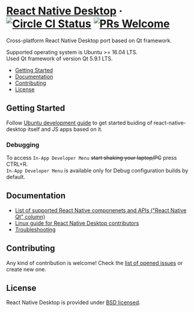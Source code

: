 # [React Native Desktop](https://github.com/status-im/react-native-desktop) &middot; [![Circle CI Status](https://circleci.com/gh/status-im/react-native-desktop.svg?style=shield)](https://circleci.com/gh/status-im/react-native-desktop) [![PRs Welcome](https://img.shields.io/badge/PRs-welcome-brightgreen.svg)](https://github.com/status-im/react-native-desktop/issues)

Cross-platform React Native Desktop port based on Qt framework.

Supported operating system is Ubuntu >= 16.04 LTS.  
Used Qt framework of version Qt 5.9.1 LTS.

- [Getting Started](#getting-started)
- [Documentation](#documentation)
- [Contributing](#contributing)
- [License](#license)

## Getting Started

Follow [Ubuntu development guide](https://github.com/status-im/react-native-desktop/blob/react-native-qt/README-ubuntu.md) to get started buiding of react-native-desktop itself and JS apps based on it.

### Debugging

To access `In-App Developer Menu` ~~start shaking your laptop/PC~~ press CTRL+R.  
`In-App Developer Menu` is available only for Debug configuration builds by default.

## Documentation

- [List of supported React Native componenets and APIs ("React Native Qt" column)](https://github.com/status-im/react-native-desktop/blob/react-native-qt/docs/ReactQt/ComponentsSupport.md)
- [Linux guide for React Native Desktop contributors](https://github.com/status-im/react-native-desktop/blob/react-native-qt/Development-linux.md)
- [Troubleshooting](https://github.com/status-im/react-native-desktop/blob/react-native-qt/docs/ReactQt/Troubleshooting.md)

## Contributing

Any kind of contribution is welcome! Check the [list of opened issues](https://github.com/status-im/react-native-desktop/issues) or create new one.

## License

React Native Desktop is provided under [BSD licensed](./LICENSE).
